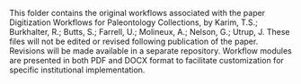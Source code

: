This folder contains the original workflows associated with the paper Digitization Workflows for Paleontology Collections, by
Karim, T.S.; Burkhalter, R.; Butts, S.; Farrell, U.; Molineux, A.; Nelson, G.; Utrup, J. These files will not be edited or revised following publication of the paper. Revisions will be made available in a separate repository. Workflow modules are presented in both PDF and DOCX format to facilitate customization for specific institutional implementation.
